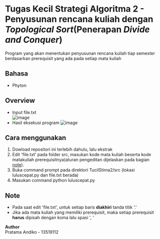 # Tugas Kecil Strategi Algoritma 2 - Penyusunan rencana kuliah dengan _Topological Sort_(Penerapan _Divide and Conquer_)
Program yang akan menentukan penyusunan rencana kuliah tiap semester berdasarkan prerequisit yang ada pada setiap mata kuliah

## Bahasa
  * Phyton
## Overview
  - Input file.txt <br />
    ![image](https://user-images.githubusercontent.com/63132659/109451358-d7822d00-7a7f-11eb-960c-17feb9599767.png)
  - Hasil eksekusi program
    ![image](https://user-images.githubusercontent.com/63132659/109451424-00a2bd80-7a80-11eb-8d9d-f824d53c3fa2.png)
## Cara menggunakan
1. Dowload repositori ini terlebih dahulu, lalu ekstrak
1. Edit 'file.txt' pada folder src, masukan kode mata kuliah beserta kode matakuliah prerequisitnya(aturan pengeditan dijelaskan pada bagian [note][note]).
2. Buka command prompt pada direktori TucilStima2/src (lokasi luluscepat.py dan file.txt berada)
3. Masukan command python luluscepat.py

## Note
- Pada saat edit 'file.txt', untuk setiap baris **diakhiri** tanda titik '.'
- Jika ada mata kuliah yang memiliki prerequisit, maka setiap prerequisit **harus** dipisah dengan koma lalu spasi ', '

**Author** <br />
  Pratama Andiko - 13519112
  
[note]: https://github.com/pratamaandiko/TucilStima2-luluscepat/blob/main/README.md#note
